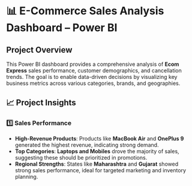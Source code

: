 # 📊 E-Commerce Sales Analysis Dashboard – Power BI
## Project Overview
This Power BI dashboard provides a comprehensive analysis of **Ecom Express** sales performance, customer demographics, and cancellation trends. The goal is to enable data-driven decisions by visualizing key business metrics across various categories, brands, and geographies.
## 📈 Project Insights

### 1️⃣ Sales Performance
- **High-Revenue Products**: Products like **MacBook Air** and **OnePlus 9** generated the highest revenue, indicating strong demand.
- **Top Categories**: **Laptops and Mobiles** drove the majority of sales, suggesting these should be prioritized in promotions.
- **Regional Strengths**: States like **Maharashtra** and **Gujarat** showed strong sales performance, ideal for targeted marketing and inventory planning.
